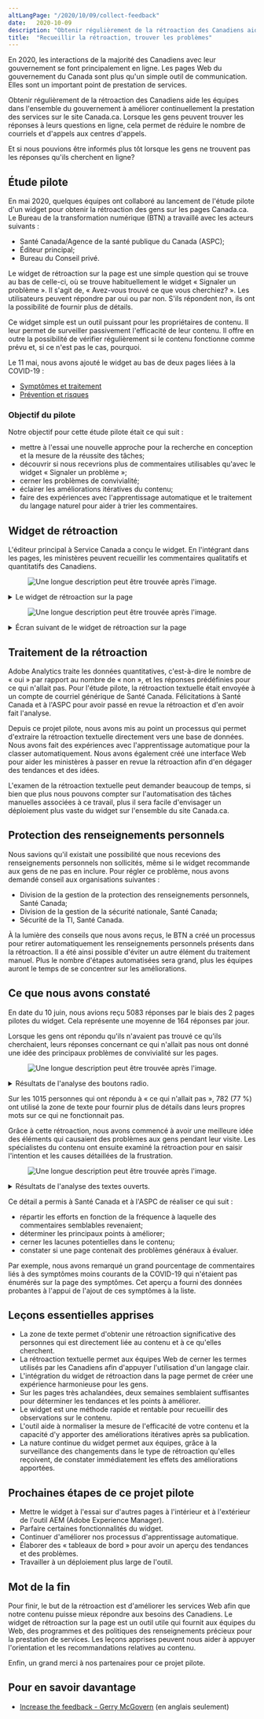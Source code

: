 ```yaml
---
altLangPage: "/2020/10/09/collect-feedback"
date:   2020-10-09
description: "Obtenir régulièrement de la rétroaction des Canadiens aide les équipes dans l'ensemble du gouvernement à améliorer continuellement la prestation des services sur le site Canada.ca. En mai 2020, quelques équipes ont collaboré au lancement de l'étude pilote d'un widget pour obtenir la rétroaction des gens sur les pages Canada.ca."
title:  "Recueillir la rétroaction, trouver les problèmes"
---
```


En 2020, les interactions de la majorité des Canadiens avec leur gouvernement se font principalement en ligne. Les pages Web du gouvernement du Canada sont plus qu'un simple outil de communication. Elles sont un important point de prestation de services.

Obtenir régulièrement de la rétroaction des Canadiens aide les équipes dans l'ensemble du gouvernement à améliorer continuellement la prestation des services sur le site Canada.ca. Lorsque les gens peuvent trouver les réponses à leurs questions en ligne, cela permet de réduire le nombre de courriels et d'appels aux centres d'appels.

Et si nous pouvions être informés plus tôt lorsque les gens ne trouvent pas les réponses qu'ils cherchent en ligne?

## Étude pilote

En mai 2020, quelques équipes ont collaboré au lancement de l'étude pilote d'un widget pour obtenir la rétroaction des gens sur les pages Canada.ca. Le Bureau de la transformation numérique (BTN) a travaillé avec les acteurs suivants&nbsp;:
* Santé Canada/Agence de la santé publique du Canada (ASPC);
* Éditeur principal;
* Bureau du Conseil privé.

Le widget de rétroaction sur la page est une simple question qui se trouve au bas de celle-ci, où se trouve habituellement le widget «&nbsp;Signaler un problème&nbsp;». Il s'agit de, «&nbsp;Avez-vous trouvé ce que vous cherchiez?&nbsp;». Les utilisateurs peuvent répondre par oui ou par non. S'ils répondent non, ils ont la possibilité de fournir plus de détails.

Ce widget simple est un outil puissant pour les propriétaires de contenu. Il leur permet de surveiller passivement l'efficacité de leur contenu. Il offre en outre la possibilité de vérifier régulièrement si le contenu fonctionne comme prévu et, si ce n'est pas le cas, pourquoi.

Le 11 mai, nous avons ajouté le widget au bas de deux pages liées à la COVID-19&nbsp;:
* [Symptômes et traitement](https://www.canada.ca/fr/sante-publique/services/maladies/2019-nouveau-coronavirus/symptomes.html)
* [Prévention et risques](https://www.canada.ca/fr/sante-publique/services/maladies/2019-nouveau-coronavirus/prevention-risques.html)

### Objectif du pilote

Notre objectif pour cette étude pilote était ce qui suit&nbsp;:
* mettre à l'essai une nouvelle approche pour la recherche en conception et la mesure de la réussite des tâches;
* découvrir si nous recevrions plus de commentaires utilisables qu'avec le widget «&nbsp;Signaler un problème&nbsp;»;
* cerner les problèmes de convivialité;
* éclairer les améliorations itératives du contenu;
* faire des expériences avec l'apprentissage automatique et le traitement du langage naturel pour aider à trier les commentaires.

## Widget de rétroaction

L'éditeur principal à Service Canada a conçu le widget. En l'intégrant dans les pages, les ministères peuvent recueillir les commentaires qualitatifs et quantitatifs des Canadiens.

<figure>
<img class="img-responsive border" alt="Une longue description peut être trouvée après l'image."
src="/images/feedback-3.png" >
</figure>
<details>
<summary>Le widget de rétroaction sur la page</summary>
<p>Le widget affiche la question&nbsp;: «&nbsp;Avez-vous trouvé ce que vous cherchiez?&nbsp;» et propose des options oui et non.</p>
</details>

<figure>
<img class="img-responsive border" alt="Une longue description peut être trouvée après l'image."
src="/images/feedback-4.png" >
</figure>
<details>
<summary>Écran suivant de le widget de rétroaction sur la page</summary>
 <p>Lorsque les utilisateurs choisissent «&nbsp;non&nbsp;», on leur demande «&nbsp;Qu'est-ce qui n'allait pas?&nbsp;» et on leur donne les options suivantes&nbsp;:</p>
 <ul>
<li>La réponse dont j'ai besoin n'est pas là</li>
<li>L'information n'est pas claire</li>
<li>Je ne suis pas au bon endroit</li>
<li>Quelque chose est brisé ou incorrect</li>
<li>Autre raison</li>
 </ul>
<p>En sélectionnant «&nbsp;autre raison&nbsp;», ils affichent un champ de texte libre où ils peuvent fournir plus de détails, avec la consigne de ne pas inclure d'informations personnelles.</p>
</details>


## Traitement de la rétroaction

Adobe Analytics traite les données quantitatives, c'est-à-dire le nombre de «&nbsp;oui&nbsp;» par rapport au nombre de «&nbsp;non&nbsp;», et les réponses prédéfinies pour ce qui n'allait pas. Pour l'étude pilote, la rétroaction textuelle était envoyée à un compte de courriel générique de Santé Canada. Félicitations à Santé Canada et à l'ASPC pour avoir passé en revue la rétroaction et d'en avoir fait l'analyse.

Depuis ce projet pilote, nous avons mis au point un processus qui permet d'extraire la rétroaction textuelle directement vers une base de données. Nous avons fait des expériences avec l'apprentissage automatique pour la classer automatiquement. Nous avons également créé une interface Web pour aider les ministères à passer en revue la rétroaction afin d'en dégager des tendances et des idées.

L'examen de la rétroaction textuelle peut demander beaucoup de temps, si bien que plus nous pouvons compter sur l'automatisation des tâches manuelles associées à ce travail, plus il sera facile d'envisager un déploiement plus vaste du widget sur l'ensemble du site Canada.ca.

## Protection des renseignements personnels

Nous savions qu'il existait une possibilité que nous recevions des renseignements personnels non sollicités, même si le widget recommande aux gens de ne pas en inclure. Pour régler ce problème, nous avons demandé conseil aux organisations suivantes&nbsp;:
* Division de la gestion de la protection des renseignements personnels, Santé Canada;
* Division de la gestion de la sécurité nationale, Santé Canada;
* Sécurité de la TI, Santé Canada.

À la lumière des conseils que nous avons reçus, le BTN a créé un processus pour retirer automatiquement les renseignements personnels présents dans la rétroaction. Il a été ainsi possible d'éviter un autre élément du traitement manuel. Plus le nombre d'étapes automatisées sera grand, plus les équipes auront le temps de se concentrer sur les améliorations.

## Ce que nous avons constaté

En date du 10 juin, nous avions reçu 5083 réponses par le biais des 2 pages pilotes du widget. Cela représente une moyenne de 164 réponses par jour.

Lorsque les gens ont répondu qu'ils n'avaient pas trouvé ce qu'ils cherchaient, leurs réponses concernant ce qui n'allait pas nous ont donné une idée des principaux problèmes de convivialité sur les pages.

<figure>
  <img class="img-responsive border" alt="Une longue description peut être trouvée après l'image." src="/images/feedback-graph-3.png">
</figure>
<details>
  <summary>Résultats de l'analyse des boutons radio.</summary>
  <h3>Qu'est-ce qui n'allait pas?</h3>
  <ul>
    <li>La réponse dont j'ai besoin n'est pas là</li>
    <li>Aucune raison invoquée</li>
    <li>Autre raison</li>
    <li>L'information n'est pas claire</li>
    <li>Je ne suis pas au bon endroit</li>
    <li>Quelque chose est brisé ou incorrect</li>
  </ul>
</details>

Sur les 1015 personnes qui ont répondu à «&nbsp;ce qui n'allait pas&nbsp;», 782 (77&nbsp;%) ont utilisé la zone de texte pour fournir plus de détails dans leurs propres mots sur ce qui ne fonctionnait pas.

Grâce à cette rétroaction, nous avons commencé à avoir une meilleure idée des éléments qui causaient des problèmes aux gens pendant leur visite. Les spécialistes du contenu ont ensuite examiné la rétroaction pour en saisir l'intention et les causes détaillées de la frustration.

<figure>
  <img class="img-responsive border" alt="Une longue description peut être trouvée après l'image." src="/images/feedback-graph-4.png">
</figure>
<details>
  <summary>Résultats de l'analyse des textes ouverts.</summary>
  <h3>Les 10 premiers thèmes référencés</h3>
  <ul>
    <li>Symptômes</li>
    <li>Activités autorisées</li>
    <li>Dépistage</li>
    <li>Transmission</li>
    <li>Isolement en quarantaine auto-isolement</li>
    <li>Traitement</li>
    <li>Lieux de travail</li>
    <li>Soutien financier</li>
    <li>Populations vulnérables</li>
    <li>EPI</li>
  </ul>
</details>

Ce détail a permis à Santé Canada et à l'ASPC de réaliser ce qui suit&nbsp;:
* répartir les efforts en fonction de la fréquence à laquelle des commentaires semblables revenaient;
* déterminer les principaux points à améliorer;
* cerner les lacunes potentielles dans le contenu;
* constater si une page contenait des problèmes généraux à évaluer.

Par exemple, nous avons remarqué un grand pourcentage de commentaires liés à des symptômes moins courants de la COVID-19 qui n'étaient pas énumérés sur la page des symptômes. Cet aperçu a fourni des données probantes à l'appui de l'ajout de ces symptômes à la liste.

## Leçons essentielles apprises

* La zone de texte permet d'obtenir une rétroaction significative des personnes qui est directement liée au contenu et à ce qu'elles cherchent.
* La rétroaction textuelle permet aux équipes Web de cerner les termes utilisés par les Canadiens afin d'appuyer l'utilisation d'un langage clair.
* L'intégration du widget de rétroaction dans la page permet de créer une expérience harmonieuse pour les gens.
* Sur les pages très achalandées, deux semaines semblaient suffisantes pour déterminer les tendances et les points à améliorer.
* Le widget est une méthode rapide et rentable pour recueillir des observations sur le contenu.
* L'outil aide à normaliser la mesure de l'efficacité de votre contenu et la capacité d'y apporter des améliorations itératives après sa publication.
* La nature continue du widget permet aux équipes, grâce à la surveillance des changements dans le type de rétroaction qu'elles reçoivent, de constater immédiatement les effets des améliorations apportées.

## Prochaines étapes de ce projet pilote

* Mettre le widget à l'essai sur d'autres pages à l'intérieur et à l'extérieur de l'outil AEM (Adobe Experience Manager).
* Parfaire certaines fonctionnalités du widget.
* Continuer d'améliorer nos processus d'apprentissage automatique.
* Élaborer des «&nbsp;tableaux de bord&nbsp;» pour avoir un aperçu des tendances et des problèmes.
* Travailler à un déploiement plus large de l'outil.

## Mot de la fin

Pour finir, le but de la rétroaction est d'améliorer les services Web afin que notre contenu puisse mieux répondre aux besoins des Canadiens. Le widget de rétroaction sur la page est un outil utile qui fournit aux équipes du Web, des programmes et des politiques des renseignements précieux pour la prestation de services. Les leçons apprises peuvent nous aider à appuyer l'orientation et les recommandations relatives au contenu.

Enfin, un grand merci à nos partenaires pour ce projet pilote.

## Pour en savoir davantage

* [Increase the feedback - Gerry McGovern](https://medium.com/@gerrymcgovern/increase-the-feedback-3a0d4c904762) (en anglais seulement)

